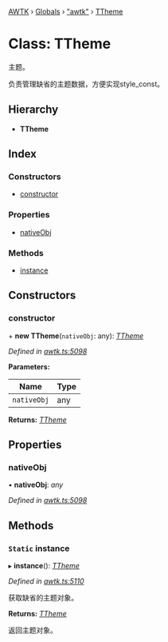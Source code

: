 [AWTK](../README.md) › [Globals](../globals.md) › ["awtk"](../modules/_awtk_.md) › [TTheme](_awtk_.ttheme.md)

# Class: TTheme

主题。

负责管理缺省的主题数据，方便实现style\_const。

## Hierarchy

* **TTheme**

## Index

### Constructors

* [constructor](_awtk_.ttheme.md#constructor)

### Properties

* [nativeObj](_awtk_.ttheme.md#nativeobj)

### Methods

* [instance](_awtk_.ttheme.md#static-instance)

## Constructors

###  constructor

\+ **new TTheme**(`nativeObj`: any): *[TTheme](_awtk_.ttheme.md)*

*Defined in [awtk.ts:5098](https://github.com/zlgopen/awtk-binding/blob/d723364/tools/code_gen/js/output/awtk.ts#L5098)*

**Parameters:**

Name | Type |
------ | ------ |
`nativeObj` | any |

**Returns:** *[TTheme](_awtk_.ttheme.md)*

## Properties

###  nativeObj

• **nativeObj**: *any*

*Defined in [awtk.ts:5098](https://github.com/zlgopen/awtk-binding/blob/d723364/tools/code_gen/js/output/awtk.ts#L5098)*

## Methods

### `Static` instance

▸ **instance**(): *[TTheme](_awtk_.ttheme.md)*

*Defined in [awtk.ts:5110](https://github.com/zlgopen/awtk-binding/blob/d723364/tools/code_gen/js/output/awtk.ts#L5110)*

获取缺省的主题对象。

**Returns:** *[TTheme](_awtk_.ttheme.md)*

返回主题对象。
